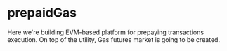 # prepaidGas

Here we're building EVM-based platform for prepaying transactions execution. On top of the utility, Gas futures market is going to be created.
